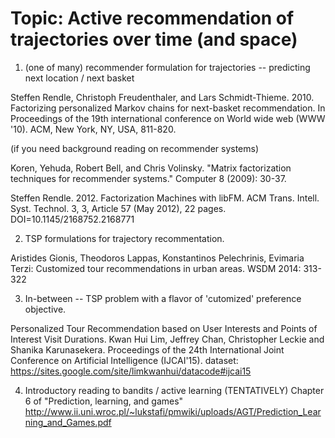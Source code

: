 
Topic: Active recommendation of trajectories over time (and space)
=========== 

1. (one of many) recommender formulation for trajectories -- predicting next location / next basket

Steffen Rendle, Christoph Freudenthaler, and Lars Schmidt-Thieme. 2010. 
Factorizing personalized Markov chains for next-basket recommendation. 
In Proceedings of the 19th international conference on World wide web (WWW '10). ACM, New York, NY, USA, 811-820. 

(if you need background reading on recommender systems)

Koren, Yehuda, Robert Bell, and Chris Volinsky. 
"Matrix factorization techniques for recommender systems." Computer 8 (2009): 30-37.

Steffen Rendle. 2012. Factorization Machines with libFM. 
ACM Trans. Intell. Syst. Technol. 3, 3, Article 57 (May 2012), 22 pages. DOI=10.1145/2168752.2168771 

2. TSP formulations for trajectory recommentation.

Aristides Gionis, Theodoros Lappas, Konstantinos Pelechrinis, Evimaria Terzi: 
Customized tour recommendations in urban areas. WSDM 2014: 313-322

3. In-between -- TSP problem with a flavor of 'cutomized' preference objective. 

Personalized Tour Recommendation based on User Interests and Points of Interest Visit Durations. 
Kwan Hui Lim, Jeffrey Chan, Christopher Leckie and Shanika Karunasekera. 
Proceedings of the 24th International Joint Conference on Artificial Intelligence (IJCAI'15). 
dataset: https://sites.google.com/site/limkwanhui/datacode#ijcai15

4. Introductory reading to bandits / active learning 
(TENTATIVELY)
Chapter 6 of "Prediction, learning, and games"
http://www.ii.uni.wroc.pl/~lukstafi/pmwiki/uploads/AGT/Prediction_Learning_and_Games.pdf
